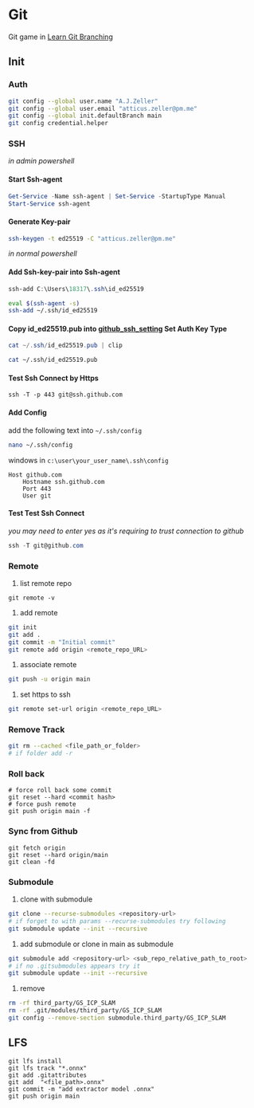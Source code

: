 # Git

Git game in [Learn Git Branching](https://learngitbranching.js.org/?locale=en_US)

## Init

### Auth

```bash
git config --global user.name "A.J.Zeller"
git config --global user.email "atticus.zeller@pm.me"
git config --global init.defaultBranch main
git config credential.helper
```

### SSH

_in admin powershell_

#### Start Ssh-agent

```powershell
Get-Service -Name ssh-agent | Set-Service -StartupType Manual
Start-Service ssh-agent
```

#### Generate Key-pair

```bash
ssh-keygen -t ed25519 -C "atticus.zeller@pm.me"
```

_in normal powershell_

#### Add Ssh-key-pair into Ssh-agent

```powershell
ssh-add C:\Users\18317\.ssh\id_ed25519
```

```bash
eval $(ssh-agent -s)
ssh-add ~/.ssh/id_ed25519
```

#### Copy id_ed25519.pub into [github_ssh_setting](https://github.com/settings/keys) Set Auth Key Type

```powershell
cat ~/.ssh/id_ed25519.pub | clip
```

```bash
cat ~/.ssh/id_ed25519.pub
```

#### Test Ssh Connect by Https

```shell
ssh -T -p 443 git@ssh.github.com
```

#### Add Config

add the following text into `~/.ssh/config`

```bash
nano ~/.ssh/config
```

windows in `c:\user\your_user_name\.ssh\config`

```text
Host github.com
    Hostname ssh.github.com
    Port 443
    User git
```

#### Test Test Ssh Connect

_you may need to enter yes as it's requiring to trust connection to github_

```powershell
ssh -T git@github.com
```

### Remote

1. list remote repo

```shell
git remote -v
```

1. add remote

```bash
git init
git add .
git commit -m "Initial commit"
git remote add origin <remote_repo_URL>
```

1. associate remote

```bash
git push -u origin main
```

1. set https to ssh

```bash
git remote set-url origin <remote_repo_URL>
```

### Remove Track

```bash
git rm --cached <file_path_or_folder>
# if folder add -r
```

### Roll back

```shell
# force roll back some commit
git reset --hard <commit hash>
# force push remote
git push origin main -f
```

### Sync from Github

```shell
git fetch origin
git reset --hard origin/main
git clean -fd
```

### Submodule

1. clone with submodule

```bash
git clone --recurse-submodules <repository-url>
# if forget to with params --recurse-submodules try following
git submodule update --init --recursive
```

1. add submodule or clone in main as submodule

```bash
git submodule add <repository-url> <sub_repo_relative_path_to_root>
# if no .gitsubmodules appears try it
git submodule update --init --recursive
```

1. remove

```bash
rm -rf third_party/GS_ICP_SLAM
rm -rf .git/modules/third_party/GS_ICP_SLAM
git config --remove-section submodule.third_party/GS_ICP_SLAM
```

## LFS

```
git lfs install
git lfs track "*.onnx"
git add .gitattributes
git add  "<file_path>.onnx"
git commit -m "add extractor model .onnx"
git push origin main
```
